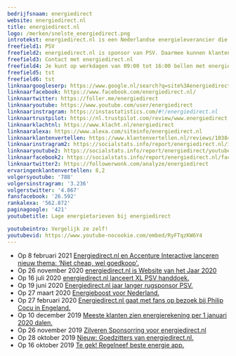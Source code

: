```yaml
---
bedrijfsnaam: energiedirect  
website: energiedirect.nl   
title: energiedirect.nl  
logo: /merken/snelste_energiedirect.png  
introtekst: energiedirect.nl is een Nederlandse energieleverancier die is opgericht in 2002. Het bedrijf is onderdeel van Essent (wat onderdeel is van het Duitse E.ON). energiedirect focust zich op het leveren van voordelige windstroom.  
freefield1: PSV  
freefield2: energiedirect.nl is sponsor van PSV. Daarmee kunnen klanten PSV tegoed sparen, en krijgen ze standaard 10% korting in de PSV FANstore.   
freefield3: Contact met energiedirect.nl  
freefield4: Je kunt op werkdagen van 09:00 tot 16:00 bellen met energiedirect.nl via 0900-3347328. Je kunt ook je vraag stellen via Facebook of Twitter.  
freefield5: tst  
freefield6: tst  
linknaargoogleserp: https://www.google.nl/search?q=site%3Aenergiedirect.nl  
linknaarfacebook: https://www.facebook.com/energiedirect.nl/  
linknaartwitter: https://foller.me/energiedirect  
linknaaryoutube: https://www.youtube.com/user/energiedirect  
linknaarinstragram: https://instastatistics.com/#!/energiedirect.nl  
linknaartrustpilot: https://nl.trustpilot.com/review/www.energiedirect.nl  
linknaarklachtnl: https://www.klacht.nl/energiedirect  
linknaaralexa: https://www.alexa.com/siteinfo/energiedirect.nl  
linknaarklantenvertellen: https://www.klantenvertellen.nl/reviews/1038446/energie_direct  
linknaarinstragram2: https://socialstats.info/report/energiedirect.nl/instagram  
linknaaryoutube2: https://socialstats.info/report/energiedirect/youtube  
linknaarfacebook2: https://socialstats.info/report/energiedirect.nl/facebook  
linknaartwitter2: https://followerwonk.com/analyze/energiedirect  
ervaringenklantenvertellen: 8,2  
volgersyoutube: '788'  
volgersinstragram: '3.236'  
volgerstwitter: '4.867'  
fansfacebook: '26.592'  
rankalexa: '562.872'  
paginagoogle: '421'  
youtubetitle: Lage energietarieven bij energiedirect  

youtubeintro: Vergelijk ze zelf!  
youtubevid: https://www.youtube-nocookie.com/embed/RyFTqzKW6Y4  
---
```




- Op 8 februari 2021 [Energiedirect.nl en Accenture Interactive lanceren nieuw thema: ‘Niet cheap, wel goedkoop'.](https://www.energiedirect.nl/blog/niet-cheap-wel-goedkoop)
- Op 26 november 2020 [energiedirect.nl is Website van het Jaar 2020](https://www.energiedirect.nl/blog/website-van-het-jaar-2020)
- Op 16 juli 2020 [energiedirect.nl lanceert XL PSV handdoek.](https://www.energiedirect.nl/blog/xl-psv-handdoek)
- Op 19 juni 2020 [Energiedirect.nl jaar langer rugsponsor PSV.](https://www.energiedirect.nl/blog/energiedirect-jaar-langer-rugsponsor-psv)
- Op 27 maart 2020 [Energieboost voor Nederland.](https://www.energiedirect.nl/blog/jouw-energieboost-geeft-nederland-positieve-energie)
- Op 27 februari 2020 [Energiedirect.nl gaat met fans op bezoek bij Philip Cocu in Engeland.](https://www.energiedirect.nl/blog/op-bezoek-bij-philip-cocu-in-engeland)
- Op 10 december 2019 [Meeste klanten zien energierekening per 1 januari 2020 dalen.](https://www.energiedirect.nl/blog/energierekening-omlaag-merendeel-klanten)
- Op 26 november 2019 [Zilveren Sponsorring voor energiedirect.nl](https://www.energiedirect.nl/blog/zilveren-sponsorring)
- Op 28 oktober 2019 [Nieuw: Goedzitters van energiedirect.nl.](https://www.energiedirect.nl/blog/goedzitters-van-energiedirect)
- Op 16 oktober 2019 [Te gek! Regelneef beste energie app.](https://www.energiedirect.nl/blog/regelneef-app-de-beste-in-de-energiemarkt)

